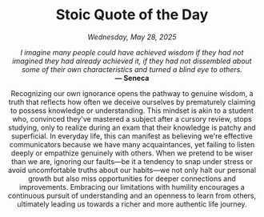 <h1 align="center">Stoic Quote of the Day</h1>
<p align="center"><em><!--date-start-->Wednesday, May 28, 2025<!--date-end--></em></p>
<p align="center">
    <em><!--START_SECTION:quote-text-->
I imagine many people could have achieved wisdom if they had not imagined they had already achieved it, if they had not dissembled about some of their own characteristics and turned a blind eye to others.
<!--END_SECTION:quote-text--></em><br>
    <strong>— <!--START_SECTION:quote-author-->
Seneca
<!--END_SECTION:quote-author--></strong>
</p>

<p align="center" style="max-width:600px;margin:0 auto;">
<!--START_SECTION:quote-interpretation-->
Recognizing our own ignorance opens the pathway to genuine wisdom, a truth that reflects how often we deceive ourselves by prematurely claiming to possess knowledge or understanding. This mindset is akin to a student who, convinced they've mastered a subject after a cursory review, stops studying, only to realize during an exam that their knowledge is patchy and superficial. In everyday life, this can manifest as believing we're effective communicators because we have many acquaintances, yet failing to listen deeply or empathize genuinely with others. When we pretend to be wiser than we are, ignoring our faults—be it a tendency to snap under stress or avoid uncomfortable truths about our habits—we not only halt our personal growth but also miss opportunities for deeper connections and improvements. Embracing our limitations with humility encourages a continuous pursuit of understanding and an openness to learn from others, ultimately leading us towards a richer and more authentic life journey.
<!--END_SECTION:quote-interpretation-->
</p>
